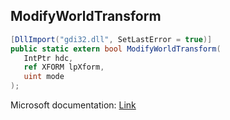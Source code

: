 ## ModifyWorldTransform

```csharp
[DllImport("gdi32.dll", SetLastError = true)]
public static extern bool ModifyWorldTransform(
   IntPtr hdc,
   ref XFORM lpXform,
   uint mode
);
```

Microsoft documentation: [Link](https://docs.microsoft.com/en-us/windows/win32/api/wingdi/nf-wingdi-modifyworldtransform)
